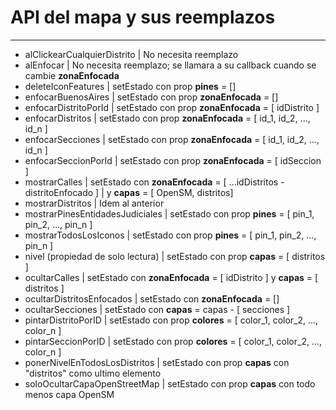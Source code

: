 # API del mapa y sus reemplazos

--------------------------------------------------------------------------
- alClickearCualquierDistrito       |   No necesita reemplazo
- alEnfocar                         |   No necesita reemplazo; se llamara a su callback cuando se cambie **zonaEnfocada**
- deleteIconFeatures                |   setEstado con prop **pines** = []
- enfocarBuenosAires                |   setEstado con prop **zonaEnfocada** = []
- enfocarDistritoPorId              |   setEstado con prop **zonaEnfocada** = [ idDistrito ]
- enfocarDistritos                  |   setEstado con prop **zonaEnfocada** = [ id_1, id_2, ..., id_n ]
- enfocarSecciones                  |   setEstado con prop **zonaEnfocada** = [ id_1, id_2, ..., id_n ]
- enfocarSeccionPorId               |   setEstado con prop **zonaEnfocada** = [ idSeccion ]
- mostrarCalles                     |   setEstado con **zonaEnfocada** = [ ...idDistritos - distritoEnfocado ]
                                    |   y **capas** = [ OpenSM, distritos]
- mostrarDistritos                  |   Idem al anterior
- mostrarPinesEntidadesJudiciales   |   setEstado con prop **pines** = [ pin_1, pin_2, ..., pin_n ]
- mostrarTodosLosIconos             |   setEstado con prop **pines** = [ pin_1, pin_2, ..., pin_n ]
- nivel (propiedad de solo lectura) |   setEstado con prop **capas** = [ distritos ]
- ocultarCalles                     |   setEstado con **zonaEnfocada** = [ idDistrito ] y **capas** = [ distritos ]
- ocultarDistritosEnfocados         |   setEstado con **zonaEnfocada** = []
- ocultarSecciones                  |   setEstado con **capas** = capas - [ secciones ]
- pintarDistritoPorID               |   setEstado con prop **colores** = [ color_1, color_2, ..., color_n ]
- pintarSeccionPorID                |   setEstado con prop **colores** = [ color_1, color_2, ..., color_n ]
- ponerNivelEnTodosLosDistritos     |   setEstado con prop **capas** con "distritos" como ultimo elemento
- soloOcultarCapaOpenStreetMap      |   setEstado con prop **capas** con todo menos capa OpenSM
